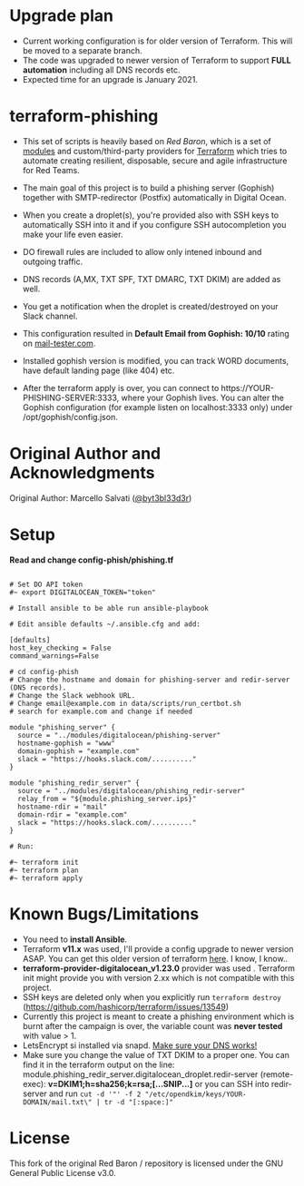 # Upgrade plan

- Current working configuration is for older version of Terraform. This will be moved to a separate branch.
- The code was upgraded to newer version of Terraform to support **FULL automation** including all DNS records etc.
- Expected time for an upgrade is January 2021.

# terraform-phishing

- This set of scripts is heavily based on *Red Baron*, which is a set of [modules](https://www.terraform.io/docs/modules/index.html) and custom/third-party providers for [Terraform](https://www.terraform.io/) which tries to automate creating resilient, disposable, secure and agile infrastructure for Red Teams.

- The main goal of this project is to build a phishing server (Gophish) together with SMTP-redirector (Postfix) automatically in Digital Ocean.

- When you create a droplet(s), you're provided also with SSH keys to automatically SSH into it and if you configure SSH autocompletion you make your life even easier.
- DO firewall rules are included to allow only intened inbound and outgoing traffic. 
- DNS records (A,MX, TXT SPF, TXT DMARC, TXT DKIM) are added as well.

- You get a notification when the droplet is created/destroyed on your Slack channel.

- This configuration resulted in **Default Email from Gophish: 10/10** rating on [mail-tester.com](https://www.mail-tester.com/).

- Installed gophish version is modified, you can track WORD documents, have default landing page (like 404) etc.

- After the terraform apply is over, you can connect to https://YOUR-PHISHING-SERVER:3333, where your Gophish lives. You can alter the Gophish configuration (for example listen on localhost:3333 only) under /opt/gophish/config.json.


# Original Author and Acknowledgments

Original Author: Marcello Salvati ([@byt3bl33d3r](https://twitter.com/byt3bl33d3r))

# Setup

**Read and change config-phish/phishing.tf** 

```

# Set DO API token
#~ export DIGITALOCEAN_TOKEN="token"

# Install ansible to be able run ansible-playbook

# Edit ansible defaults ~/.ansible.cfg and add:

[defaults]
host_key_checking = False
command_warnings=False

# cd config-phish
# Change the hostname and domain for phishing-server and redir-server (DNS records).
# Change the Slack webhook URL.
# Change email@example.com in data/scripts/run_certbot.sh
# search for example.com and change if needed 

module "phishing_server" {
  source = "../modules/digitalocean/phishing-server"
  hostname-gophish = "www"
  domain-gophish = "example.com"
  slack = "https://hooks.slack.com/.........."
}

module "phishing_redir_server" {
  source = "../modules/digitalocean/phishing_redir-server"
  relay_from = "${module.phishing_server.ips}"
  hostname-rdir = "mail"
  domain-rdir = "example.com"
  slack = "https://hooks.slack.com/.........."
}  

# Run:

#~ terraform init
#~ terraform plan
#~ terraform apply
```

# Known Bugs/Limitations

- You need to **install Ansible**. 
- Terraform **v11.x** was used, I'll provide a config upgrade to newer version ASAP. You can get this older version of terraform [here](https://releases.hashicorp.com/terraform/). I know, I know.. 
- **terraform-provider-digitalocean_v1.23.0** provider was used . Terraform init might provide you with version 2.xx which is not compatible with this project.
- SSH keys are deleted only when you explicitly run ```terraform destroy``` (https://github.com/hashicorp/terraform/issues/13549)
- Currently this project is meant to create a phishing environment which is burnt after the campaign is over, the variable count was **never tested** with value > 1. 
- LetsEncrypt si installed via snapd. <u>Make sure your DNS works!</u> 
- Make sure you change the value of TXT DKIM to a proper one. You can find it in the terraform output  on the line: module.phishing_redir_server.digitalocean_droplet.redir-server (remote-exec): **v=DKIM1;h=sha256;k=rsa;[...SNIP...]** or you can SSH into redir-server and run `cut -d '"' -f 2 "/etc/opendkim/keys/YOUR-DOMAIN/mail.txt\" | tr -d "[:space:]"`

# License

This fork of the original Red Baron /  repository is licensed under the GNU General Public License v3.0.
